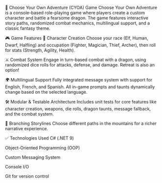 🐉 Choose Your Own Adventure (CYOA) Game
Choose Your Own Adventure is a console-based role-playing game where players create a custom character and battle a fearsome dragon. The game features interactive story paths, randomized combat mechanics, multilingual support, and a classic fantasy theme.

🎮 Game Features
🧙 Character Creation
Choose your race (Elf, Human, Dwarf, Halfling) and occupation (Fighter, Magician, Thief, Archer), then roll for stats (Strength, Agility, Health).

⚔️ Combat System
Engage in turn-based combat with a dragon, using randomized dice rolls for attacks, defense, and damage. Retreat is also an option!

🌍 Multilingual Support
Fully integrated message system with support for English, French, and Spanish. All in-game prompts and taunts dynamically change based on the selected language.

🛠️ Modular & Testable Architecture
Includes unit tests for core features like character creation, weapons, die rolls, dragon taunts, message fallback, and the combat system.

🔁 Branching Storylines
Choose different paths in the mountains for a richer narrative experience.

✅ Technologies Used
C# (.NET 9)

Object-Oriented Programming (OOP)

Custom Messaging System

Console I/O

Git for version control
